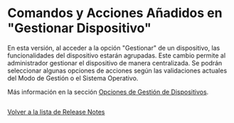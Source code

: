 # Comandos y Acciones Añadidos en "Gestionar Dispositivo"

En esta versión, al acceder a la opción "Gestionar" de un dispositivo, las funcionalidades del dispositivo estarán agrupadas. Este cambio permite al administrador gestionar el dispositivo de manera centralizada. Se podrán seleccionar algunas opciones de acciones según las validaciones actuales del Modo de Gestión o el Sistema Operativo.

Más información en la sección [Opciones de Gestión de Dispositivos](../../portal/dispositivos/lista-de-dispositivos/opciones-de-administracion-de-dispositivos-1.md).

<figure><img src="../../../.gitbook/assets/image (200).png" alt=""><figcaption></figcaption></figure>

[Volver a la lista de Release Notes](./)
